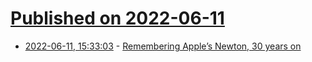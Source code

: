 # [Published on 2022-06-11](index.md)

* [2022-06-11, 15:33:03](https://news.ycombinator.com/item?id=31705256) - [Remembering Apple’s Newton, 30 years on](https://arstechnica.com/gadgets/2022/06/remembering-apples-newton-30-years-on/)
